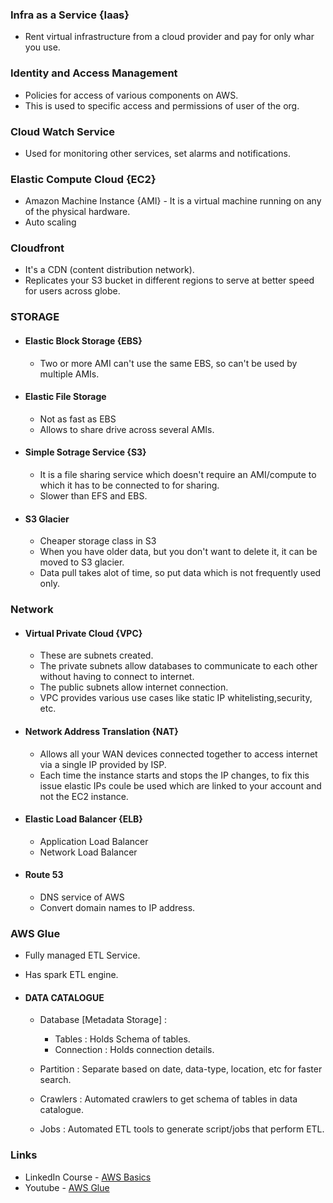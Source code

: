<h3> Infra as a Service {Iaas} </h3>

* Rent virtual infrastructure from a cloud provider and pay for only whar you use.


<h3> Identity and Access Management </h3>

* Policies for access of various components on AWS.
* This is used to specific access and permissions of user of the org.


<h3> Cloud Watch Service </h3>

* Used for monitoring other services, set alarms and notifications. 


<h3> Elastic Compute Cloud {EC2} </h3>

* Amazon Machine Instance {AMI} - It is a virtual machine running on any of the physical hardware.
* Auto scaling 


<h3> Cloudfront </h3>

* It's a CDN (content distribution network).
* Replicates your S3 bucket in different regions to serve at better speed for users across globe.


<h3> STORAGE </h3>

* <h4> Elastic Block Storage {EBS}</h4> 
  
    * Two or more AMI can't use the same EBS, so can't be used by multiple AMIs.

* <h4> Elastic File Storage </h4>
    
    * Not as fast as EBS
    * Allows to share drive across several AMIs.
  
* <h4> Simple Sotrage Service {S3}</h4>
  
    * It is a file sharing service which doesn't require an AMI/compute to which it has to be connected to for sharing.
    * Slower than EFS and EBS.

* <h4> S3 Glacier </h4>
    
    * Cheaper storage class in S3
    * When you have older data, but you don't want to delete it, it can be moved to S3 glacier.
    * Data pull takes alot of time, so put data which is not frequently used only.

<h3> Network </h3>

* <h4> Virtual Private Cloud {VPC} </h4>

    * These are subnets created.
    * The private subnets allow databases to communicate to each other without having to connect to internet.
    * The public subnets allow internet connection.
    * VPC provides various use cases like static IP whitelisting,security, etc.

* <h4> Network Address Translation {NAT} </h4>

    * Allows all your WAN devices connected together to access internet via a single IP provided by ISP.
    * Each time the instance starts and stops the IP changes, to fix this issue elastic IPs coule be used which are linked to your account and not the EC2 instance.

* <h4> Elastic Load Balancer {ELB}</h4>
    
    * Application Load Balancer
    * Network Load Balancer

* <h4> Route 53 </h4>

    * DNS service of AWS
    * Convert domain names to IP address.


<h3> AWS Glue </h3>

  * Fully managed ETL Service.
  * Has spark ETL engine. 

  * <h4> DATA CATALOGUE </h4>
    
    * Database [Metadata Storage] : 
      * Tables : Holds Schema of tables.
      * Connection : Holds connection details.
      
    * Partition : Separate based on date, data-type, location, etc for faster search.
    * Crawlers : Automated crawlers to get schema of tables in data catalogue.
    * Jobs : Automated ETL tools to generate script/jobs that perform ETL.



<h3> Links </h3>

* LinkedIn Course - [AWS Basics](https://www.linkedin.com/learning/instructors/hiroko-nishimura?u=77964786)
* Youtube - [AWS Glue](https://www.youtube.com/watch?v=dQnRP6X8QAU&t=1080s)
